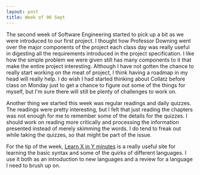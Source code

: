 ```yaml
---
layout: post
title: Week of 06 Sept
---
```


The second week of Software Engineering started to pick up a bit as we were introduced to our first project. I thought how Professor Downing went over the major components of the project each class day was really useful in digesting all the requirements introduced in the project specification. I like how the simple problem we were given still has many components to it that make the entire project interesting. Although I have not gotten the chance to really start working on the meat of project, I think having a roadmap in my head will really help. I do wish I had started thinking about Collatz before class on Monday just to get a chance to figure out some of the things for myself, but I'm sure there will still be plenty of challenges to work on.

Another thing we started this week was regular readings and daily quizzes. The readings were pretty interesting, but I felt that just reading the chapters was not enough for me to remember some of the details for the quizzes. I should work on reading more critically and processing the information presented instead of merely skimming the words. I do tend to freak out while taking the quizzes, so that might be part of the issue.

For the tip of the week, [Learn X in Y minutes](http://learnxinyminutes.com) is a really useful site for learning the basic syntax and some of the quirks of different languages. I use it both as an introduction to new languages and a review for a language I need to brush up on.
